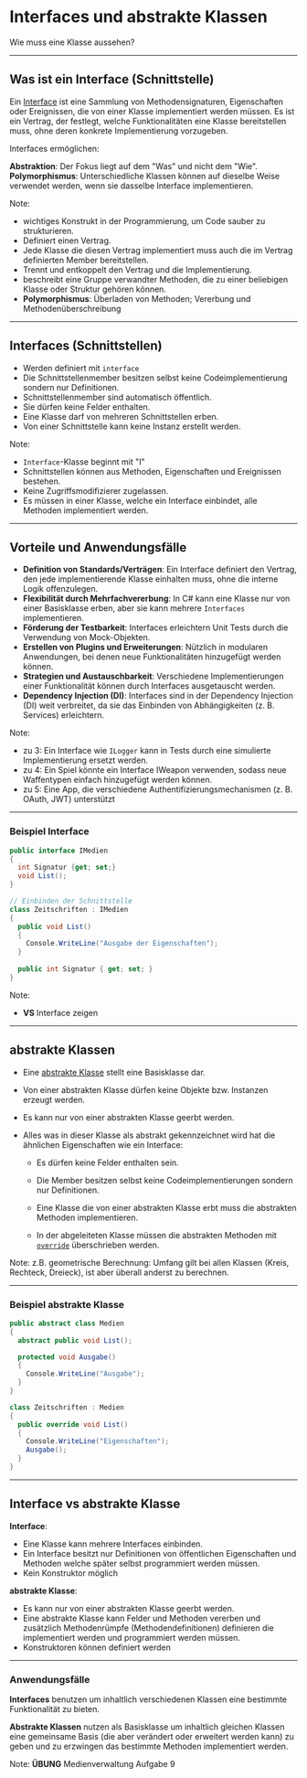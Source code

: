 # Interfaces und abstrakte Klassen

Wie muss eine Klasse aussehen?

---

<!-- .slide: class="left" -->
## Was ist ein Interface (Schnittstelle)

Ein [Interface](https://docs.microsoft.com/de-de/dotnet/csharp/language-reference/keywords/interface) ist eine Sammlung von Methodensignaturen, Eigenschaften oder Ereignissen, die von einer Klasse implementiert werden müssen. Es ist ein Vertrag, der festlegt, welche Funktionalitäten eine Klasse bereitstellen muss, ohne deren konkrete Implementierung vorzugeben.

Interfaces ermöglichen:

**Abstraktion**: Der Fokus liegt auf dem "Was" und nicht dem "Wie".
**Polymorphismus**: Unterschiedliche Klassen können auf dieselbe Weise verwendet werden, wenn sie dasselbe Interface implementieren.

Note:
* wichtiges Konstrukt in der Programmierung, um Code sauber zu strukturieren.
* Definiert einen Vertrag.
* Jede Klasse die diesen Vertrag implementiert muss auch die im Vertrag definierten Member bereitstellen.
* Trennt und entkoppelt den Vertrag und die Implementierung.
* beschreibt eine Gruppe verwandter Methoden, die zu einer beliebigen Klasse oder Struktur gehören können.
* **Polymorphismus**: Überladen von Methoden; Vererbung und Methodenüberschreibung

---

<!-- .slide: class="left" -->
## Interfaces (Schnittstellen)

* Werden definiert mit `interface`
* Die Schnittstellenmember besitzen selbst keine Codeimplementierung sondern nur Definitionen.
* Schnittstellenmember sind automatisch öffentlich.
* Sie dürfen keine Felder enthalten.
* Eine Klasse darf von mehreren Schnittstellen erben.
* Von einer Schnittstelle kann keine Instanz erstellt werden.

Note:

* `Interface`-Klasse beginnt mit "I"
* Schnittstellen können aus Methoden, Eigenschaften und Ereignissen bestehen.
* Keine Zugriffsmodifizierer zugelassen.
* Es müssen in einer Klasse, welche ein Interface einbindet, alle Methoden implementiert werden.

---

<!-- .slide: class="left" -->
## Vorteile und Anwendungsfälle

* **Definition von Standards/Verträgen**: Ein Interface definiert den Vertrag, den jede implementierende Klasse einhalten muss, ohne die interne Logik offenzulegen.
* **Flexibilität durch Mehrfachvererbung**: In C\# kann eine Klasse nur von einer Basisklasse erben, aber sie kann mehrere `Interfaces` implementieren.
* **Förderung der Testbarkeit**: Interfaces erleichtern Unit Tests durch die Verwendung von Mock-Objekten.
* **Erstellen von Plugins und Erweiterungen**: Nützlich in modularen Anwendungen, bei denen neue Funktionalitäten hinzugefügt werden können.
* **Strategien und Austauschbarkeit**: Verschiedene Implementierungen einer Funktionalität können durch Interfaces ausgetauscht werden.
* **Dependency Injection (DI)**: Interfaces sind in der Dependency Injection (DI) weit verbreitet, da sie das Einbinden von Abhängigkeiten (z. B. Services) erleichtern.

Note:
* zu 3: Ein Interface wie `ILogger` kann in Tests durch eine simulierte Implementierung ersetzt werden.
* zu 4: Ein Spiel könnte ein Interface IWeapon verwenden, sodass neue Waffentypen einfach hinzugefügt werden können.
* zu 5: Eine App, die verschiedene Authentifizierungsmechanismen (z. B. OAuth, JWT) unterstützt

---

<!-- .slide: class="left" -->
### Beispiel Interface

```csharp []
public interface IMedien 
{
  int Signatur {get; set;}
  void List();
}

// Einbinden der Schnittstelle
class Zeitschriften : IMedien 
{
  public void List() 
  {
    Console.WriteLine("Ausgabe der Eigenschaften");
  }
  
  public int Signatur { get; set; }
}
```

Note:
* **VS** Interface zeigen

---

<!-- .slide: class="left" -->
## abstrakte Klassen

* Eine [abstrakte Klasse](https://docs.microsoft.com/de-de/dotnet/csharp/programming-guide/classes-and-structs/abstract-and-sealed-classes-and-class-members) stellt eine Basisklasse dar.

* Von einer abstrakten Klasse dürfen keine Objekte bzw. Instanzen erzeugt werden.

* Es kann nur von einer abstrakten Klasse geerbt werden.

* Alles was in dieser Klasse als abstrakt gekennzeichnet wird hat die ähnlichen Eigenschaften wie ein Interface:

  * Es dürfen keine Felder enthalten sein.

  * Die Member besitzen selbst keine Codeimplementierungen sondern nur Definitionen.

  * Eine Klasse die von einer abstrakten Klasse erbt muss die abstrakten Methoden implementieren.

  * In der abgeleiteten Klasse müssen die abstrakten Methoden mit [`override`](https://docs.microsoft.com/de-de/dotnet/csharp/language-reference/keywords/override) überschrieben werden.

Note: z.B. geometrische Berechnung: Umfang gilt bei allen Klassen (Kreis, Rechteck, Dreieck), ist aber überall anderst zu berechnen.

---

<!-- .slide: class="left" -->
### Beispiel abstrakte Klasse

```csharp []
public abstract class Medien 
{
  abstract public void List();

  protected void Ausgabe() 
  {
    Console.WriteLine("Ausgabe");
  }
}

class Zeitschriften : Medien 
{
  public override void List() 
  {
    Console.WriteLine("Eigenschaften");
    Ausgabe();
  }
}
```

---

<!-- .slide: class="left" -->
## Interface vs abstrakte Klasse

**Interface**:
  * Eine Klasse kann mehrere Interfaces einbinden.
  * Ein Interface besitzt nur Definitionen von öffentlichen Eigenschaften und Methoden welche später selbst programmiert werden müssen.
  * Kein Konstruktor möglich

**abstrakte Klasse**:
  * Es kann nur von einer abstrakten Klasse geerbt werden.
  * Eine abstrakte Klasse kann Felder und Methoden vererben und zusätzlich Methodenrümpfe (Methodendefinitionen) definieren die implementiert werden und programmiert werden müssen.
  * Konstruktoren können definiert werden

---

<!-- .slide: class="left" -->
### Anwendungsfälle

**Interfaces** benutzen um inhaltlich verschiedenen Klassen eine bestimmte Funktionalität zu bieten.

**Abstrakte Klassen** nutzen als Basisklasse um inhaltlich gleichen Klassen eine gemeinsame Basis (die aber verändert oder erweitert werden kann) zu geben und zu erzwingen das bestimmte Methoden implementiert werden.

Note: 
**ÜBUNG** Medienverwaltung Aufgabe 9